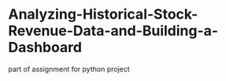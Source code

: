 # Analyzing-Historical-Stock-Revenue-Data-and-Building-a-Dashboard
part of assignment for python project
